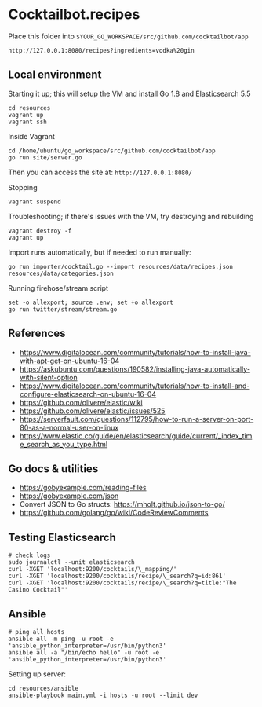 # Cocktailbot.recipes

Place this folder into `$YOUR_GO_WORKSPACE/src/github.com/cocktailbot/app`

    http://127.0.0.1:8080/recipes?ingredients=vodka%20gin

## Local environment

Starting it up; this will setup the VM and install Go 1.8 and Elasticsearch 5.5

    cd resources
    vagrant up
    vagrant ssh

Inside Vagrant

    cd /home/ubuntu/go_workspace/src/github.com/cocktailbot/app
    go run site/server.go

Then you can access the site at: `http://127.0.0.1:8080/`


Stopping

    vagrant suspend

Troubleshooting; if there's issues with the VM, try destroying and rebuilding

    vagrant destroy -f
    vagrant up

Import runs automatically, but if needed to run manually:

    go run importer/cocktail.go --import resources/data/recipes.json resources/data/categories.json

Running firehose/stream script

    set -o allexport; source .env; set +o allexport
    go run twitter/stream/stream.go


<!-- Debug: Search for recipes with `lemon` and `apple` as ingredients

    go run importer/cocktail.go --search lemon apple -->


## References

- https://www.digitalocean.com/community/tutorials/how-to-install-java-with-apt-get-on-ubuntu-16-04
- https://askubuntu.com/questions/190582/installing-java-automatically-with-silent-option
- https://www.digitalocean.com/community/tutorials/how-to-install-and-configure-elasticsearch-on-ubuntu-16-04
- https://github.com/olivere/elastic/wiki
- https://github.com/olivere/elastic/issues/525
- https://serverfault.com/questions/112795/how-to-run-a-server-on-port-80-as-a-normal-user-on-linux
- https://www.elastic.co/guide/en/elasticsearch/guide/current/_index_time_search_as_you_type.html

## Go docs & utilities

- https://gobyexample.com/reading-files
- https://gobyexample.com/json
- Convert JSON to Go structs: https://mholt.github.io/json-to-go/
- https://github.com/golang/go/wiki/CodeReviewComments

## Testing Elasticsearch

    # check logs
    sudo journalctl --unit elasticsearch
    curl -XGET 'localhost:9200/cocktails/\_mapping/'
    curl -XGET 'localhost:9200/cocktails/recipe/\_search?q=id:861'
    curl -XGET 'localhost:9200/cocktails/recipe/\_search?q=title:"The Casino Cocktail"'

## Ansible

    # ping all hosts
    ansible all -m ping -u root -e 'ansible_python_interpreter=/usr/bin/python3'
    ansible all -a "/bin/echo hello" -u root -e 'ansible_python_interpreter=/usr/bin/python3'

Setting up server:

    cd resources/ansible
    ansible-playbook main.yml -i hosts -u root --limit dev
